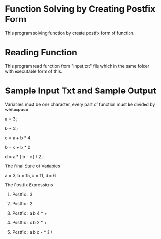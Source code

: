 # Function Solving by Creating Postfix Form


This program solving function by create postfix form of function.


# Reading Function


This program read function from "input.txt" file which in the same folder with executable form of this.


# Sample Input Txt and Sample Output

Variables must be one character, every part of function must be divided by whitespace

a = 3 ;

b = 2 ;

c = a + b * 4 ;

b = c + b * 2 ;

d = a * ( b - c ) / 2 ;


The Final State of Variables


a = 3, b = 15, c = 11, d = 6


The Postfix Expressions


1. Postfix : 3

2. Postfix : 2

3. Postfix : a b 4 * +

4. Postfix : c b 2 * +

5. Postfix : a b c - * 2 /